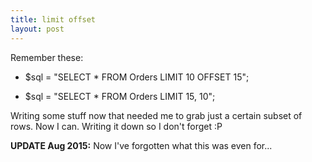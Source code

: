 ```yaml
---
title: limit offset
layout: post
---
```


Remember these:

* $sql = "SELECT * FROM Orders LIMIT 10 OFFSET 15";

* $sql = "SELECT * FROM Orders LIMIT 15, 10";
  
Writing some stuff now that needed me to grab just a certain subset of rows. Now I can. Writing it down so I don't forget :P


**UPDATE Aug 2015:** Now I've forgotten what this was even for...